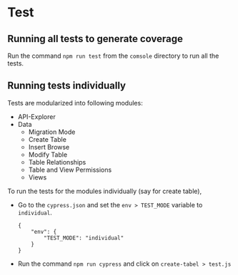# Test

## Running all tests to generate coverage

Run the command `npm run test` from the `comsole` directory to run all the tests.

## Running tests individually

Tests are modularized into following modules:

- API-Explorer
- Data
  - Migration Mode
  - Create Table
  - Insert Browse
  - Modify Table
  - Table Relationships
  - Table and View Permissions
  - Views

To run the tests for the modules individually (say for create table),

- Go to the `cypress.json` and set the `env > TEST_MODE` variable to `individual`.

  ```
  {
      "env": {
          "TEST_MODE": "individual"
      }
  }
  ```

- Run the command `npm run cypress` and click on `create-tabel > test.js`
